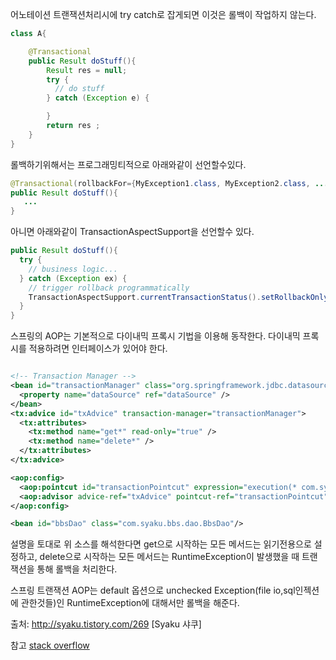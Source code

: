 어노테이션 트랜잭션처리시에 try catch로 잡게되면 이것은 롤백이 작업하지 않는다.

```java
class A{

    @Transactional
    public Result doStuff(){
        Result res = null;
        try {
          // do stuff
        } catch (Exception e) {

        }
        return res ;
    }
}
```

롤백하기위해서는 프로그래밍티적으로 아래와같이 선언할수있다.
```java
@Transactional(rollbackFor={MyException1.class, MyException2.class, ....})
public Result doStuff(){
   ...
}

```

아니면 아래와같이 TransactionAspectSupport을 선언할수 있다.
```java
public Result doStuff(){
  try {
    // business logic...
  } catch (Exception ex) {
    // trigger rollback programmatically
    TransactionAspectSupport.currentTransactionStatus().setRollbackOnly();
  }
}
```


스프링의 AOP는 기본적으로 다이내믹 프록시 기법을 이용해 동작한다. 다이내믹 프록시를 적용하려면 인터페이스가 있어야 한다.

```xml

<!-- Transaction Manager -->
<bean id="transactionManager" class="org.springframework.jdbc.datasource.DataSourceTransactionManager">
  <property name="dataSource" ref="dataSource" />
</bean>
<tx:advice id="txAdvice" transaction-manager="transactionManager">
  <tx:attributes>
    <tx:method name="get*" read-only="true" />
    <tx:method name="delete*" />
  </tx:attributes>
</tx:advice>

<aop:config>
  <aop:pointcut id="transactionPointcut" expression="execution(* com.syaku.bbs.dao.BbsDao.*(..))"/>
  <aop:advisor advice-ref="txAdvice" pointcut-ref="transactionPointcut" />
</aop:config>

<bean id="bbsDao" class="com.syaku.bbs.dao.BbsDao"/>

```
설명을 토대로 위 소스를 해석한다면 get으로 시작하는 모든 메서드는 읽기전용으로 설정하고, delete으로 시작하는 모든 메서드는 RuntimeException이 발생했을 때 트랜잭션을 통해 롤백을 처리한다.


 스프링 트랜잭션 AOP는 default 옵션으로 unchecked Exception(file io,sql인젝션에 관한것들)인 RuntimeException에 대해서만 롤백을 해준다.








출처: http://syaku.tistory.com/269 [Syaku 샤쿠]

참고
[stack overflow](https://stackoverflow.com/questions/25738883/spring-transactional-annotation-when-using-try-catch-block)
